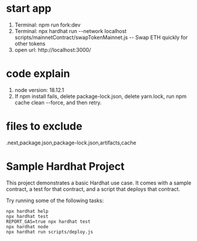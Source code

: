 # start app

1. Terminal: npm run fork:dev
2. Terminal: npx hardhat run --network localhost scripts/mainnetContract/swapTokenMainnet.js -- Swap ETH quickly for other tokens
3. open url: http://localhost:3000/ 

# code explain

1. node version: 18.12.1
2. If npm install fails, delete package-lock.json, delete yarn.lock, run npm cache clean --force, and then retry.

# files to exclude

.next,package.json,package-lock.json,artifacts,cache

# Sample Hardhat Project

This project demonstrates a basic Hardhat use case. It comes with a sample contract, a test for that contract, and a script that deploys that contract.

Try running some of the following tasks:

```shell
npx hardhat help
npx hardhat test
REPORT_GAS=true npx hardhat test
npx hardhat node
npx hardhat run scripts/deploy.js
```
